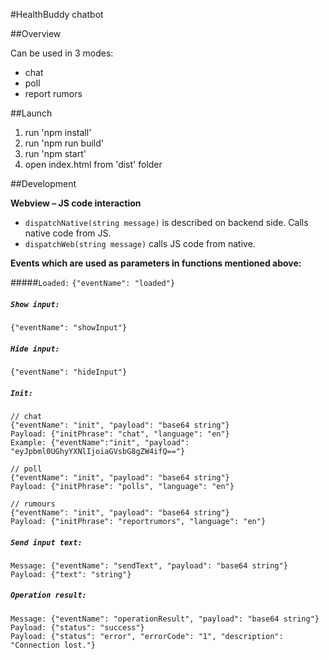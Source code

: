 #HealthBuddy chatbot

##Overview

Can be used in 3 modes:
- chat
- poll
- report rumors


##Launch

1. run 'npm install'
2. run 'npm run build'
3. run 'npm start'
4. open index.html from 'dist' folder


##Development

**Webview – JS code interaction** 

- `dispatchNative(string message)` is described on backend side. Calls native code from JS. 
- `dispatchWeb(string message)` calls JS code from native.

**Events which are used as parameters in functions mentioned above:**
 
#####`Loaded:` 
 `{"eventName": "loaded"} `

##### `Show input:` 
`{"eventName": "showInput"} `

##### `Hide input:` 
`{"eventName": "hideInput"}` 

##### `Init:` 
````
// chat
{"eventName": "init", "payload": "base64 string"}  
Payload: {"initPhrase": "chat", "language": "en"} 
Example: {"eventName":"init", "payload": "eyJpbml0UGhyYXNlIjoiaGVsbG8gZW4ifQ=="}

// poll 
{"eventName": "init", "payload": "base64 string"}  
Payload: {"initPhrase": "polls", "language": "en"} 

// rumours 
{"eventName": "init", "payload": "base64 string"}  
Payload: {"initPhrase": "reportrumors", "language": "en"} 
````

##### `Send input text:` 

````
Message: {"eventName": "sendText", "payload": "base64 string"} 
Payload: {"text": "string"}
````


##### `Operation result:` 
````
Message: {"eventName": "operationResult", "payload": "base64 string"} 
Payload: {"status": "success"} 
Payload: {"status": "error", "errorCode": "1", "description": "Connection lost."}
```` 
